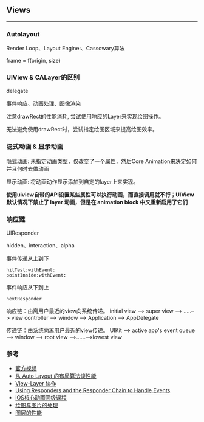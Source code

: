 
## Views
---
### Autolayout
Render Loop、Layout Engine:、Cassowary算法 

frame = f(origin, size)
### UIView & CALayer的区别
delegate

事件响应、动画处理、图像渲染

注意drawRect的性能消耗, 尝试使用响应的Layer来实现绘图操作。

无法避免使用drawRect时，尝试指定绘图区域来提高绘图效率。

### 隐式动画 & 显示动画
隐式动画: 未指定动画类型，仅改变了一个属性，然后Core Animation来决定如何并且何时去做动画

显示动画: 将动画动作显示添加到自定的layer上来实现。

**使用uiview自带的API设置某些属性可以执行动画，而直接调用就不行；UIView 默认情况下禁止了 layer 动画，但是在 animation block 中又重新启用了它们**

### 响应链
UIResponder

hidden、interaction、alpha

事件传递从上到下
```
hitTest:withEvent:
pointInside:withEvent:
```

事件响应从下到上
```
nextResponder
```
响应链：由离用户最近的view向系统传递。
initial view –> super view –> …..–> view controller –> window –> Application –> AppDelegate

传递链：由系统向离用户最近的view传递。
UIKit –> active app's event queue –> window –> root view –>……–>lowest view

### 参考
- [官方视频](https://developer.apple.com/videos/play/wwdc2018/220/)
- [从 Auto Layout 的布局算法谈性能](https://draveness.me/layout-performance)
- [View-Layer 协作](https://objccn.io/issue-12-4/)
- [Using Responders and the Responder Chain to Handle Events](https://developer.apple.com/documentation/uikit/touches_presses_and_gestures/using_responders_and_the_responder_chain_to_handle_events?language=objc)
- [iOS核心动画高级课程](https://github.com/qunten/iOS-Core-Animation-Advanced-Techniques)
- [绘图与图片的处理](https://github.com/qunten/iOS-Core-Animation-Advanced-Techniques/blob/master/14-%E5%9B%BE%E5%83%8FIO/%E5%9B%BE%E5%83%8FIO.md)
- [图层的性能](https://github.com/qunten/iOS-Core-Animation-Advanced-Techniques/blob/master/15-%E5%9B%BE%E5%B1%82%E6%80%A7%E8%83%BD/15-%E5%9B%BE%E5%B1%82%E6%80%A7%E8%83%BD.md)
